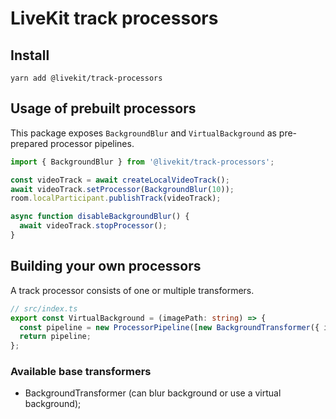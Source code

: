 # LiveKit track processors

## Install

```
yarn add @livekit/track-processors
```

## Usage of prebuilt processors

This package exposes `BackgroundBlur` and `VirtualBackground` as pre-prepared processor pipelines.

```ts
import { BackgroundBlur } from '@livekit/track-processors';

const videoTrack = await createLocalVideoTrack();
await videoTrack.setProcessor(BackgroundBlur(10));
room.localParticipant.publishTrack(videoTrack);

async function disableBackgroundBlur() {
  await videoTrack.stopProcessor();
}
```

## Building your own processors

A track processor consists of one or multiple transformers.

```ts
// src/index.ts
export const VirtualBackground = (imagePath: string) => {
  const pipeline = new ProcessorPipeline([new BackgroundTransformer({ imagePath })]);
  return pipeline;
};
```

### Available base transformers

- BackgroundTransformer (can blur background or use a virtual background);
